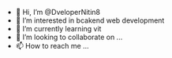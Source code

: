 - 👋 Hi, I’m @DveloperNitin8
- 👀 I’m interested in bcakend web development
- 🌱 I’m currently learning vit
- 💞️ I’m looking to collaborate on ...
- 📫 How to reach me ...

<!---
DveloperNitin8/DveloperNitin8 is a ✨ special ✨ repository because its `README.md` (this file) appears on your GitHub profile.
You can click the Preview link to take a look at your changes.
--->
